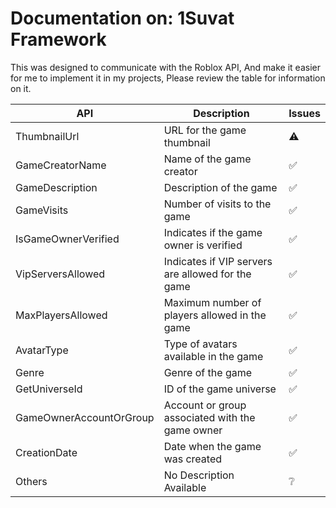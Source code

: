 # Documentation on: 1Suvat Framework

This was designed to communicate with the Roblox API, And make it easier for me to implement it in my projects, Please review the table for information on it.


| API                      | Description                | Issues |
|--------------------------|----------------------------|--------|
| ThumbnailUrl             | URL for the game thumbnail |⚠️|
| GameCreatorName          | Name of the game creator   |✅|
| GameDescription          | Description of the game     |✅|
| GameVisits               | Number of visits to the game |✅|
| IsGameOwnerVerified      | Indicates if the game owner is verified |✅|
| VipServersAllowed        | Indicates if VIP servers are allowed for the game |✅|
| MaxPlayersAllowed        | Maximum number of players allowed in the game |✅|
| AvatarType               | Type of avatars available in the game |✅|
| Genre                    | Genre of the game |✅|
| GetUniverseId            | ID of the game universe |✅|
| GameOwnerAccountOrGroup  | Account or group associated with the game owner |✅
| CreationDate             | Date when the game was created |✅
| Others                   | No Description Available | ❔
